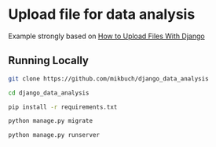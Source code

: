 # Upload file for data analysis

Example strongly based on [How to Upload Files With Django](https://simpleisbetterthancomplex.com/tutorial/2016/08/01/how-to-upload-files-with-django.html)

## Running Locally

```bash
git clone https://github.com/mikbuch/django_data_analysis
```

```bash
cd django_data_analysis
```

```bash
pip install -r requirements.txt
```

```bash
python manage.py migrate
```

```bash
python manage.py runserver
```
